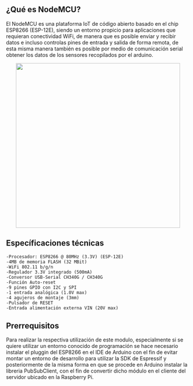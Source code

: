## ¿Qué es NodeMCU?
El NodeMCU es una plataforma IoT de código abierto basado en el chip ESP8266 (ESP-12E), siendo un entorno propicio para aplicaciones que requieran conectividad WiFi, de manera que es posible enviar y recibir datos e incluso controlas pines de entrada y salida de forma remota, de esta misma manera también es posible por medio de comunicación serial obtener los datos de los sensores recopilados por el arduino.

<p align="center">
  <img src="https://github.com/pavanegasg/Sistemas-Embebidos/blob/master/Documentaci%C3%B3n/Comunicaci%C3%B3n/NodeMCU/NodeMCU.JPG" width="450" >
</p>

## Específicaciones técnicas

    -Procesador: ESP8266 @ 80MHz (3.3V) (ESP-12E)
    -4MB de memoria FLASH (32 MBit)
    -WiFi 802.11 b/g/n
    -Regulador 3.3V integrado (500mA)
    -Conversor USB-Serial CH340G / CH340G
    -Función Auto-reset 
    -9 pines GPIO con I2C y SPI
    -1 entrada analógica (1.0V max)
    -4 agujeros de montaje (3mm)
    -Pulsador de RESET
    -Entrada alimentación externa VIN (20V max)

## Prerrequisitos
Para realizar la respectiva utilización de este modulo, especialmente si se quiere utilizar un entorno conocido de programación se hace necesario instalar el pluggin del ESP8266 en el IDE de Arduino con el fin de evitar montar un entorno de desarrollo para utilizar la SDK de Espressif y posteriormente de la misma forma en que se procede en Arduino instalar la libreria PubSubClient, con el fin de convertir dicho módulo en el cliente del servidor ubicado en la Raspberry Pi.
